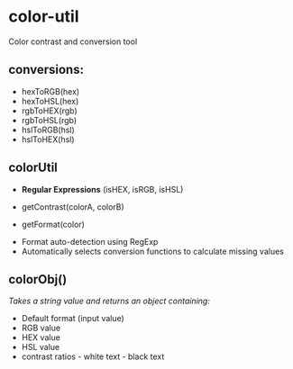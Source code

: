 # color-util
Color contrast and conversion tool

## conversions: 
 - hexToRGB(hex)
 - hexToHSL(hex)
 - rgbToHEX(rgb)
 - rgbToHSL(rgb)
 - hslToRGB(hsl)
 - hslToHEX(hsl)

## colorUtil
 * **Regular Expressions** (isHEX, isRGB, isHSL)

 * getContrast(colorA, colorB)
 
 * getFormat(color)
  - Format auto-detection using RegExp
  - Automatically selects conversion functions to calculate missing values 
 
 
 ## colorObj()
   *Takes a string value and returns an object containing:*
   - Default format (input value)
   - RGB value
   - HEX value
   - HSL value
   - contrast ratios
    - white text
    - black text
